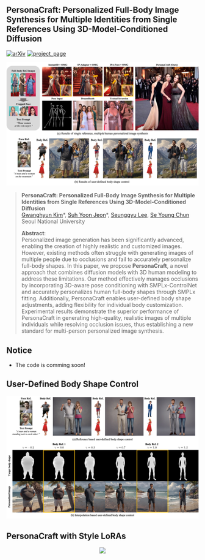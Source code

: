 ## PersonaCraft: Personalized Full-Body Image Synthesis for Multiple Identities from Single References Using 3D-Model-Conditioned Diffusion</sub>

[![arXiv](https://img.shields.io/badge/arXiv-2411.18068-red)](https://arxiv.org/abs/2411.18068) [![project_page](https://img.shields.io/badge/-project%20page-green)](https://gwang-kim.github.io/persona_craft/)


<p align="center">
  <img src="assets/0_teaser.jpg" />
</p> 



> **PersonaCraft: Personalized Full-Body Image Synthesis for Multiple Identities from Single References Using 3D-Model-Conditioned Diffusion**<br>
> [Gwanghyun Kim](https://gwang-kim.github.io/)\*, [Suh Yoon Jeon](https://www.linkedin.com/in/suhyoonjeon/)*, [Seunggyu Lee](https://www.linkedin.com/in/seunggyu-lee-18163b263/), [Se Young Chun](https://icl.snu.ac.kr/pi) <br>
> Seoul National University <br>
> 
>**Abstract**: <br>
Personalized image generation has been significantly advanced, enabling the creation of highly realistic and customized images. However, existing methods often struggle with generating images of multiple people due to occlusions and fail to accurately personalize full-body shapes. In this paper, we propose **PersonaCraft**, a novel approach that combines diffusion models with 3D human modeling to address these limitations. Our method effectively manages occlusions by incorporating 3D-aware pose conditioning with SMPLx-ControlNet and accurately personalizes human full-body shapes through SMPLx fitting. Additionally, PersonaCraft enables user-defined body shape adjustments, adding flexibility for individual body customization. Experimental results demonstrate the superior performance of PersonaCraft in generating high-quality, realistic images of multiple individuals while resolving occlusion issues, thus establishing a new standard for multi-person personalized image synthesis.

## Notice 

- The code is comming soon!



## User-Defined Body Shape Control

<p align="center">
  <img src="assets/0_udbc.jpg" />
</p> 



## PersonaCraft with Style LoRAs 

<p align="center">
  <img src="assets/0_style_lora.jpg" />
</p> 

